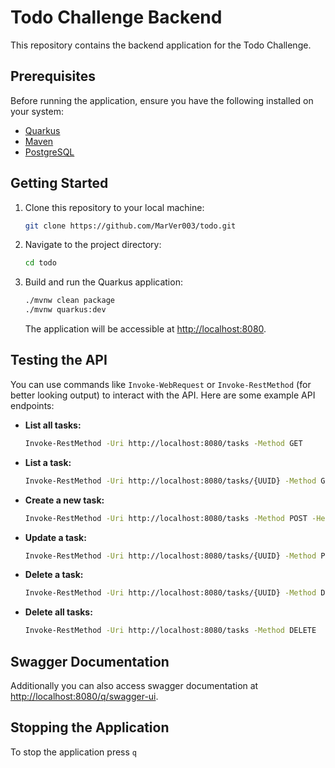 # Todo Challenge Backend

This repository contains the backend application for the Todo Challenge.

## Prerequisites

Before running the application, ensure you have the following installed on your system:

- [Quarkus](https://quarkus.io)
- [Maven](https://maven.apache.org)
- [PostgreSQL](https://www.postgresql.org)

## Getting Started

1. Clone this repository to your local machine:

    ```bash
    git clone https://github.com/MarVer003/todo.git
    ```

2. Navigate to the project directory:

    ```bash
    cd todo
    ```
    
4. Build and run the Quarkus application:

    ```bash
    ./mvnw clean package
    ./mvnw quarkus:dev
    ```

    The application will be accessible at [http://localhost:8080](http://localhost:8080).

## Testing the API

You can use commands like ```Invoke-WebRequest``` or ```Invoke-RestMethod``` (for better looking output) to interact with the API. Here are some example API endpoints:

- **List all tasks:**

    ```bash
    Invoke-RestMethod -Uri http://localhost:8080/tasks -Method GET
    ```

- **List a task:**

    ```bash
    Invoke-RestMethod -Uri http://localhost:8080/tasks/{UUID} -Method GET
    ```

- **Create a new task:**

    ```bash
    Invoke-RestMethod -Uri http://localhost:8080/tasks -Method POST -Headers @{"Content-Type"="application/json"} -Body '{"title":"Chores", "description":"vacuum the floor"}'
    ```

- **Update a task:**

    ```bash
    Invoke-RestMethod -Uri http://localhost:8080/tasks/{UUID} -Method PUT -Headers @{"Content-Type"="application/json"} -Body '{"completed":true}'
    ```

- **Delete a task:**

    ```bash
    Invoke-RestMethod -Uri http://localhost:8080/tasks/{UUID} -Method DELETE
    ```

- **Delete all tasks:**

    ```bash
    Invoke-RestMethod -Uri http://localhost:8080/tasks -Method DELETE
    ```

## Swagger Documentation

Additionally you can also access swagger documentation at [http://localhost:8080/q/swagger-ui](http://localhost:8080/q/swagger-ui).


## Stopping the Application

To stop the application press ```q```
